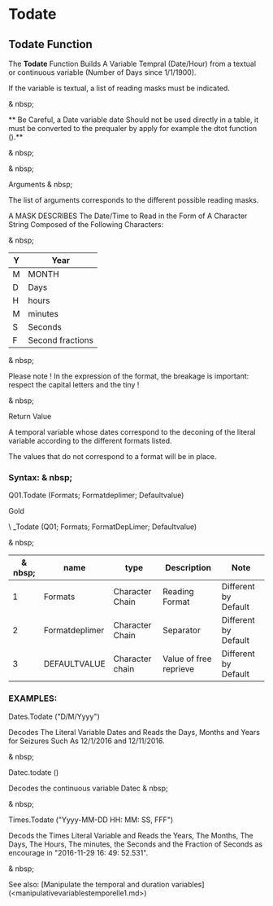 # Todate

## Todate Function

The **Todate** Function Builds A Variable Tempral (Date/Hour) from a textual or continuous variable (Number of Days since 1/1/1900).

If the variable is textual, a list of reading masks must be indicated.

& nbsp;

** Be Careful, a Date variable date Should not be used directly in a table, it must be converted to the prequaler by apply for example the dtot function ().**

& nbsp;

& nbsp;

Arguments & nbsp;

The list of arguments corresponds to the different possible reading masks.

A MASK DESCRIBES The Date/Time to Read in the Form of A Character String Composed of the Following Characters:

& nbsp;

| Y | Year |
| --- | --- |
| M | MONTH |
| D | Days |
| H | hours |
| M | minutes |
| S | Seconds |
| F | Second fractions |

& nbsp;

Please note \! In the expression of the format, the breakage is important: respect the capital letters and the tiny \!

& nbsp;

Return Value

A temporal variable whose dates correspond to the deconing of the literal variable according to the different formats listed.

The values ​​that do not correspond to a format will be in place.

### Syntax: & nbsp;

Q01.Todate (Formats; Formatdeplimer; Defaultvalue)

Gold

\ _Todate (Q01; Formats; FormatDepLimer; Defaultvalue)

& nbsp;

| & nbsp; | **name** | **type** | **Description** | **Note** |
| --- | --- | --- | --- | --- |
| &#49; | Formats | Character Chain | Reading Format | Different by Default |
| &#50; | Formatdeplimer | Character Chain | Separator | Different by Default |
| &#51; | DEFAULTVALUE | Character chain | Value of free reprieve | Different by Default |

### EXAMPLES:

Dates.Todate ("D/M/Yyyy")

Decodes The Literal Variable Dates and Reads the Days, Months and Years for Seizures Such As 12/1/2016 and 12/11/2016.

& nbsp;

Datec.todate ()

Decodes the continuous variable Datec & nbsp;

& nbsp;

Times.Todate ("Yyyy-MM-DD HH: MM: SS, FFF")

Decods the Times Literal Variable and Reads the Years, The Months, The Days, The Hours, The minutes, the Seconds and the Fraction of Seconds as encourage in "2016-11-29 16: 49: 52.531".

& nbsp;

See also: [Manipulate the temporal and duration variables] (<manipulativevariablestemporelle1.md>)